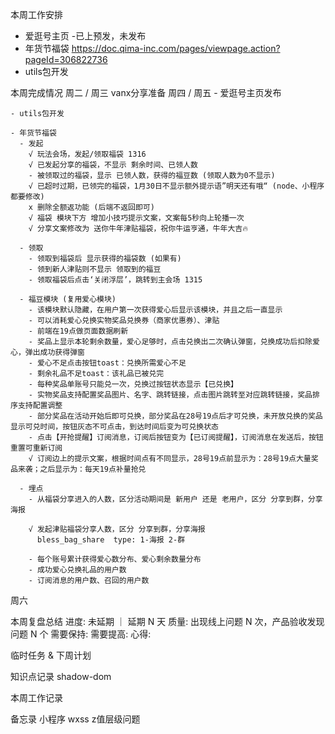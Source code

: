 本周工作安排
  - 爱逛号主页 -已上预发，未发布
  - 年货节福袋 https://doc.qima-inc.com/pages/viewpage.action?pageId=306822736
  - utils包开发

本周完成情况
  周二 / 周三
    vanx分享准备
  周四 / 周五
    - 爱逛号主页发布
    
    - utils包开发

    - 年货节福袋
      - 发起
        √ 玩法会场，发起/领取福袋 1316
        √ 已发起分享的福袋，不显示 剩余时间、已领人数
        - 被领取过的福袋，显示 已领人数，获得的福豆数 (领取人数为0不显示)
        √ 已超时过期，已领完的福袋，1月30日不显示额外提示语”明天还有哦“ (node、小程序都要修改)
        x 删除全额返功能 (后端不返回即可)
        √ 福袋 模块下方 增加小技巧提示文案，文案每5秒向上轮播一次
        √ 分享文案修改为 送你牛年津贴福袋，祝你牛运亨通，牛年大吉🔥

      - 领取
        - 领取到福袋后 显示获得的福袋数 (如果有)
        - 领到新人津贴则不显示 领取到的福豆
        - 领取福袋后点击‘关闭浮层’，跳转到主会场 1315
      
      - 福豆模块 (复用爱心模块)
        - 该模块默认隐藏，在用户第一次获得爱心后显示该模块，并且之后一直显示
        - 可以消耗爱心兑换实物奖品兑换券（商家优惠券）、津贴
        - 前端在19点做页面数据刷新
        - 奖品上显示本轮剩余数量，爱心足够时，点击兑换出二次确认弹窗，兑换成功后扣除爱心，弹出成功获得弹窗
        - 爱心不足点击按钮toast：兑换所需爱心不足
        - 剩余礼品不足toast：该礼品已被兑完
        - 每种奖品单账号只能兑一次，兑换过按钮状态显示【已兑换】
        - 实物奖品支持配置奖品图片、名字、跳转链接，点击图片跳转至对应跳转链接，奖品排序支持配置调整
        - 部分奖品在活动开始后即可兑换，部分奖品在28号19点后才可兑换，未开放兑换的奖品显示可兑时间，按钮灰态不可点击，到达时间后变为可兑换状态
        - 点击【开抢提醒】订阅消息，订阅后按钮变为【已订阅提醒】，订阅消息在发送后，按钮重置可重新订阅
        √ 订阅边上的提示文案，根据时间点有不同显示，28号19点前显示为：28号19点大量奖品来袭；之后显示为：每天19点补量抢兑

      - 埋点
        - 从福袋分享进入的人数，区分活动期间是 新用户 还是 老用户，区分 分享到群，分享海报

        √ 发起津贴福袋分享人数，区分 分享到群，分享海报
          bless_bag_share  type: 1-海报 2-群

        - 每个账号累计获得爱心数分布、爱心剩余数量分布
        - 成功爱心兑换礼品的用户数
        - 订阅消息的用户数、召回的用户数
  
  周六

本周复盘总结
  进度: 未延期 ｜ 延期 N 天
  质量: 出现线上问题 N 次，产品验收发现问题 N 个
  需要保持:
  需要提高:
  心得:

临时任务 & 下周计划
           
知识点记录
  shadow-dom


本周工作记录
  

备忘录
  小程序 wxss z值层级问题